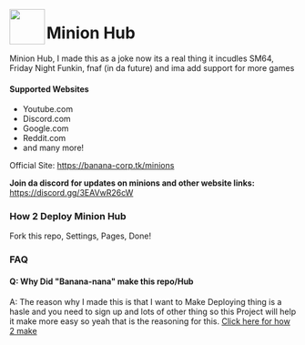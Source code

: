 <img align="left" width="62px" src="https://mir-s3-cdn-cf.behance.net/project_modules/disp/40393d10315413.560e2def3b35f.png"></img>

# Minion Hub 


Minion Hub, I made this as a joke now its a real thing it incudles SM64, Friday Night Funkin, fnaf (in da future) and ima add support for more games



#### Supported Websites
- Youtube.com
- Discord.com
- Google.com
- Reddit.com
- and many more!


Official Site: <a href="https://banana-corp.tk/minions">https://banana-corp.tk/minions</a>

**Join da discord for updates on minions and other website links:** <a href="https://discord.gg/3EAVwR26cW">https://discord.gg/3EAVwR26cW</a>


### How 2 Deploy Minion Hub
Fork this repo, Settings, Pages, Done!

### FAQ

#### **Q: Why Did "Banana-nana" make this repo/Hub**

A: The reason why I made this is that I want to Make Deploying thing is a hasle and you need to sign up and lots of other thing so this Project will help it make more easy so yeah that is the reasoning for this.
[Click here for how 2 make](#how-2-deploy-minion-hub)

